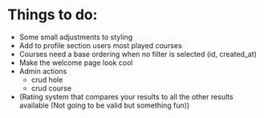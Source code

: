 # Things to do:
- Some small adjustments to styling
- Add to profile section users most played courses
- Courses need a base ordering when no filter is selected (id, created_at)
- Make the welcome page look cool
- Admin actions
    - crud hole
    - crud course
- (Rating system that compares your results to all the other results available (Not going to be valid but something fun))